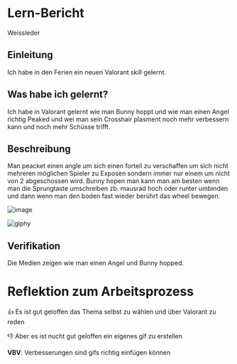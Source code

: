 # Lern-Bericht
Weissleder

## Einleitung

Ich habe in den Ferien ein neuen Valorant skill gelernt.

## Was habe ich gelernt?

Ich habe in Valorant gelernt wie man Bunny hoppt und wie man einen Angel richtig Peaked und wei man sein Crosshair plasment noch mehr verbessern kann und noch mehr Schüsse trifft.

## Beschreibung

Man peacket einen angle um sich einen forteil zu verschaffen um sich nicht mehreren möglichen Spieler zu Exposen sondern immer nur einem um nicht von 2 abgeschossen wird. Bunny hopen man kann man am besten wenn man die Sprungtaste umschreiben zb. mausrad hoch oder runter umbinden und dann wenn man den boden fast wieder berührt das wheel bewegen.

![image](https://user-images.githubusercontent.com/110892382/184824285-0afec454-88ce-40d4-9786-8251bda1ba20.png)

![giphy](https://user-images.githubusercontent.com/110892382/184826566-c02544f5-df61-4095-8c58-caf0857fd1af.gif)


## Verifikation

Die Medien zeigen wie man einen Angel und Bunny hopped.
# Reflektion zum Arbeitsprozess

👍 Es ist gut geloffen das Thema selbst zu wählen und über Valorant zu reden 

👎 Aber es ist nucht gut geloffen ein eigenes gif zu erstellen

**VBV**: 
Verbesserungen sind gifs richtig einfügen können
